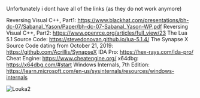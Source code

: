 Unfortunately i dont have all of the links (as they do not work anymore)

Reversing Visual C++, Part1: https://www.blackhat.com/presentations/bh-dc-07/Sabanal_Yason/Paper/bh-dc-07-Sabanal_Yason-WP.pdf
Reversing Visual C++, Part2: https://www.openrce.org/articles/full_view/23
The Lua 5.1 Source Code: https://stevedonovan.github.io/lua-5.1.4/
The Synapse X Source Code dating from October 21, 2019: https://github.com/Acrillis/SynapseX
IDA Pro: https://hex-rays.com/ida-pro/
Cheat Engine: https://www.cheatengine.org/
x64dbg: https://x64dbg.com/#start
Windows Internals, 7th Edition: https://learn.microsoft.com/en-us/sysinternals/resources/windows-internals

![Louka2](https://github.com/Tumppi66/v3rm-archive/assets/61348006/a75ed060-39f9-486d-a990-bf2c337ec444)
